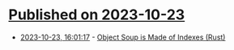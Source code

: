 # [Published on 2023-10-23](index.md)

* [2023-10-23, 16:01:17](https://lobste.rs/s/zhbv0i/object_soup_is_made_indexes_rust) - [Object Soup is Made of Indexes (Rust)](https://jacko.io/object_soup.html)
